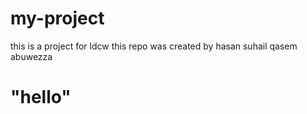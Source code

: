# my-project
this is a project for ldcw
this repo was created by hasan suhail qasem abuwezza
<h1>"hello"</h2>
